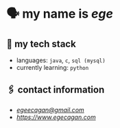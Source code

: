 # 🗣️ my name is *ege*

## 🦾 my tech stack
- languages: `java`, `c`, `sql (mysql)`
- currently learning: `python`

## 🖇️ contact information
- *egeecagan@gmail.com*
- *https://www.egecagan.com*
